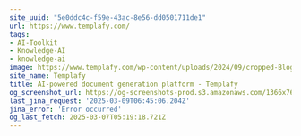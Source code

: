 ```yaml
---
site_uuid: "5e0ddc4c-f59e-43ac-8e56-dd0501711de1"
url: https://www.templafy.com/
tags:
- AI-Toolkit
- Knowledge-AI
- knowledge-ai
image: https://www.templafy.com/wp-content/uploads/2024/09/cropped-Blog_Header_New-brand.png
site_name: Templafy
title: AI-powered document generation platform - Templafy
og_screenshot_url: https://og-screenshots-prod.s3.amazonaws.com/1366x768/80/false/0bb4490ec54c70e394aa9bbbda94a77280eccfd8cc2fee8a1d458137801b867e.jpeg
last_jina_request: '2025-03-09T06:45:06.204Z'
jina_error: 'Error occurred'
og_last_fetch: 2025-03-07T05:19:18.721Z
---
```


